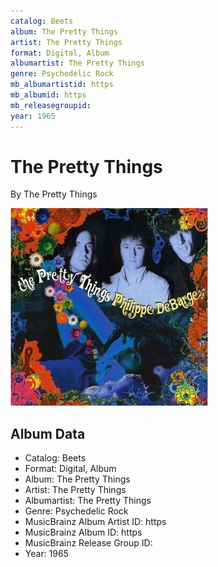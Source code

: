 ```yaml
---
catalog: Beets
album: The Pretty Things
artist: The Pretty Things
format: Digital, Album
albumartist: The Pretty Things
genre: Psychedelic Rock
mb_albumartistid: https
mb_albumid: https
mb_releasegroupid: 
year: 1965
---
```


# The Pretty Things

By The Pretty Things

![](../../assets/beetscovers/The_Pretty_Things-The_Pretty_Things.jpg)

## Album Data

- Catalog: Beets
- Format: Digital, Album
- Album: The Pretty Things
- Artist: The Pretty Things
- Albumartist: The Pretty Things
- Genre: Psychedelic Rock
- MusicBrainz Album Artist ID: https
- MusicBrainz Album ID: https
- MusicBrainz Release Group ID: 
- Year: 1965

